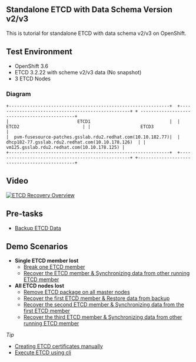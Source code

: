 Standalone ETCD with Data Schema Version v2/v3 
---------------------------------------------

This is tutorial for standalone ETCD with data schema v2/v3 on OpenShift.


## Test Environment ##
- OpenShift 3.6
- ETCD 3.2.22 with scheme v2/v3 data (No snapshot)
- 3 ETCD Nodes

### Diagram ###
```
+-------------------------------------------------------------+  +---------------------------------------------------+ + ---------------------------------------------+
|                          ETCD1                              |  |                      ETCD2                        | |                   ETCD3                      |
|  pvm-fusesource-patches.gsslab.rdu2.redhat.com(10.10.182.77)|  | dhcp182-77.gsslab.rdu2.redhat.com(10.10.178.126)  | |  vm125.gsslab.rdu2.redhat.com(10.10.178.125) |   
+-------------------------------------------------------------+  +---------------------------------------------------+ +----------------------------------------------+
```

## Video
[![ETCD Recovery Overview](http://img.youtube.com/vi/JA0vJ5M4I60/0.jpg)](https://www.youtube.com/embed/JA0vJ5M4I60)

## Pre-tasks ##
- [Backup ETCD Data](./backup_v2.md)

## Demo Scenarios ##
- **Single ETCD member lost**
  - [Break one ETCD member](./single_etcd_lost/break_etcd.md)
  - [Recover the ETCD member & Synchronizing data from other running ETCD member](./single_etcd_lost/recover_etcd.md)
- **All ETCD nodes lost**
  - [Remove ETCD package on all master nodes](./all_etcd_lost/break_etcd.md)
  - [Recover the first ETCD member & Restore data from backup](./all_etcd_lost/recover_first_etcd.md)
  - [Recover the second ETCD member & Synchronizing data from the first ETCD member](./all_etcd_lost/recover_second_etcd.md)
  - [Recover the third ETCD member & Synchronizing data from other running ETCD member](./all_etcd_lost/recover_third_etcd.md)


*Tip*
- [Creating ETCD certificates manually](./create_etcd_certs_manally.md)
- [Execute ETCD using cli](./execute_etcd_using_cli.md)
